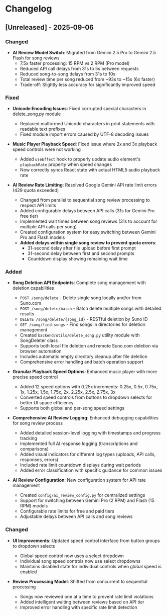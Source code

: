 # Changelog

## [Unreleased] - 2025-09-06

### Changed
- **AI Review Model Switch**: Migrated from Gemini 2.5 Pro to Gemini 2.5 Flash for song reviews
  - 7.5x faster processing: 15 RPM vs 2 RPM (Pro model)
  - Reduced API call delays from 31s to 5s between requests
  - Reduced song-to-song delays from 31s to 10s
  - Total review time per song reduced from ~93s to ~15s (6x faster)
  - Trade-off: Slightly less accuracy for significantly improved speed

### Fixed
- **Unicode Encoding Issues**: Fixed corrupted special characters in delete_song.py module
  - Replaced malformed Unicode characters in print statements with readable text prefixes
  - Fixed module import errors caused by UTF-8 decoding issues

- **Music Player Playback Speed**: Fixed issue where 2x and 3x playback speed controls were not working
  - Added `useEffect` hook to properly update audio element's `playbackRate` property when speed changes
  - Now correctly syncs React state with actual HTML5 audio playback rate

- **AI Review Rate Limiting**: Resolved Google Gemini API rate limit errors (429 quota exceeded)
  - Changed from parallel to sequential song review processing to respect API limits
  - Added configurable delays between API calls (31s for Gemini Pro free tier)
  - Implemented wait times between song reviews (31s to account for multiple API calls per song)
  - Created configuration system for easy switching between Gemini Pro and Flash models
  - **Added delays within single song review to prevent quota errors**:
    - 31-second delay after file upload before first prompt
    - 31-second delay between first and second prompts
    - Countdown display showing remaining wait time

### Added
- **Song Deletion API Endpoints**: Complete song management with deletion capabilities
  - `POST /song/delete` - Delete single song locally and/or from Suno.com
  - `POST /song/delete/batch` - Batch delete multiple songs with detailed results
  - `DELETE /song/delete/{song_id}` - RESTful deletion by Suno ID
  - `GET /song/find-songs` - Find songs in directories for deletion management
  - Created `backend/utils/delete_song.py` utility module with SongDeleter class
  - Supports both local file deletion and remote Suno.com deletion via browser automation
  - Includes automatic empty directory cleanup after file deletion
  - Comprehensive error handling and batch operation support

- **Granular Playback Speed Options**: Enhanced music player with more precise speed control
  - Added 12 speed options with 0.25x increments: 0.25x, 0.5x, 0.75x, 1x, 1.25x, 1.5x, 1.75x, 2x, 2.25x, 2.5x, 2.75x, 3x
  - Converted speed controls from buttons to dropdown selects for better UI space efficiency
  - Supports both global and per-song speed settings

- **Comprehensive AI Review Logging**: Enhanced debugging capabilities for song review process
  - Added detailed session-level logging with timestamps and progress tracking
  - Implemented full AI response logging (transcriptions and comparisons)
  - Added visual indicators for different log types (uploads, API calls, responses, errors)
  - Included rate limit countdown displays during wait periods
  - Added error classification with specific guidance for common issues

- **AI Review Configuration**: New configuration system for API rate management
  - Created `config/ai_review_config.py` for centralized settings
  - Support for switching between Gemini Pro (2 RPM) and Flash (15 RPM) models
  - Configurable rate limits for free and paid tiers
  - Adjustable delays between API calls and song reviews

### Changed
- **UI Improvements**: Updated speed control interface from button groups to dropdown selects
  - Global speed control now uses a select dropdown
  - Individual song speed controls now use select dropdowns
  - Maintains disabled state for individual controls when global speed is enabled

- **Review Processing Model**: Shifted from concurrent to sequential processing
  - Songs now reviewed one at a time to prevent rate limit violations
  - Added intelligent waiting between reviews based on API tier
  - Improved error handling with specific rate limit detection